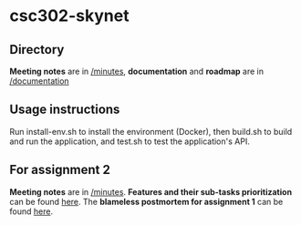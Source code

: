 # csc302-skynet

## Directory
**Meeting notes** are in [/minutes](https://github.com/tqe1999/csc302-skynet/tree/main/minutes), **documentation** and **roadmap** are in [/documentation](https://github.com/tqe1999/csc302-skynet/tree/main/documentation)

## Usage instructions
Run install-env.sh to install the environment (Docker), then build.sh to build and run the application, and test.sh to test the application's API.

## For assignment 2
**Meeting notes** are in [/minutes](https://github.com/tqe1999/csc302-skynet/tree/main/minutes).  **Features and their sub-tasks prioritization** can be found [here](https://github.com/tqe1999/csc302-skynet/tree/main/documentation/features.md).  The **blameless postmortem for assignment 1** can be found [here](https://github.com/tqe1999/csc302-skynet/tree/main/documentation/blameless-postmortem-1.md).